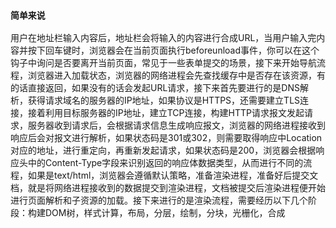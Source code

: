 ### `简单来说`
用户在地址栏输入内容后，地址栏会将输入的内容进行合成URL，当用户输入完内容并按下回车键时，浏览器会在当前页面执行beforeunload事件，你可以在这个钩子中询问是否要离开当前页面，常见于一些表单提交的场景，接下来开始导航流程，浏览器进入加载状态，浏览器的网络进程会先查找缓存中是否存在该资源，有的话直接返回，如果没有的话会发起URL请求，接下来首先要进行的是DNS解析，获得请求域名的服务器的IP地址，如果协议是HTTPS，还需要建立TLS连接，接着利用目标服务器的IP地址，建立TCP连接，构建HTTP请求报文发起请求，服务器收到请求后，会根据请求信息生成响应报文，浏览器的网络进程接收到响应后会对报文进行解析，如果状态码是301或302，则需要取得响应中Location对应的地址，进行重定向，再重新发起请求，如果状态码是200，浏览器会根据响应头中的Content-Type字段来识别返回的响应体数据类型，从而进行不同的流程，如果是text/html，浏览器会遵循默认策略，准备渲染进程，准备好后提交文档，就是将网络进程接收到的数据提交到渲染进程，文档被提交后渲染进程便开始进行页面解析和子资源的加载。接下来进行的是渲染流程，需要经历以下几个阶段：构建DOM树，样式计算，布局，分层，绘制，分块，光栅化，合成